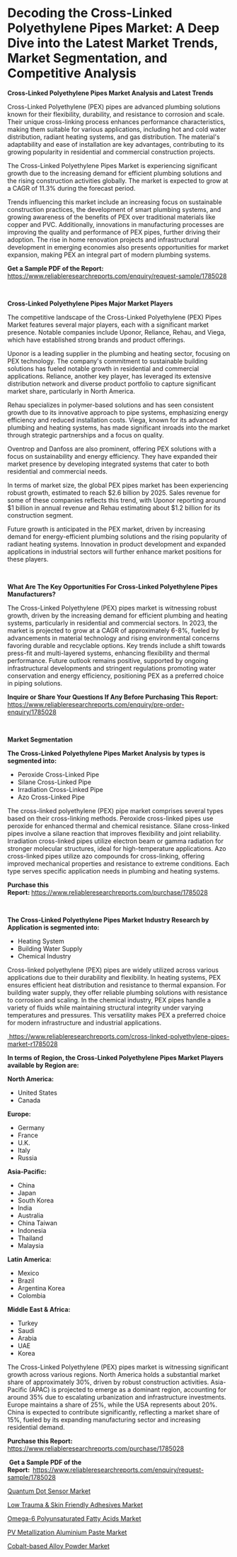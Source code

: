 <p><h1>Decoding the Cross-Linked Polyethylene Pipes Market: A Deep Dive into the Latest Market Trends, Market Segmentation, and Competitive Analysis</h1></p><p><strong>Cross-Linked Polyethylene Pipes Market Analysis and Latest Trends</strong></p>
<p><p>Cross-Linked Polyethylene (PEX) pipes are advanced plumbing solutions known for their flexibility, durability, and resistance to corrosion and scale. Their unique cross-linking process enhances performance characteristics, making them suitable for various applications, including hot and cold water distribution, radiant heating systems, and gas distribution. The material's adaptability and ease of installation are key advantages, contributing to its growing popularity in residential and commercial construction projects.</p><p>The Cross-Linked Polyethylene Pipes Market is experiencing significant growth due to the increasing demand for efficient plumbing solutions and the rising construction activities globally. The market is expected to grow at a CAGR of 11.3% during the forecast period. </p><p>Trends influencing this market include an increasing focus on sustainable construction practices, the development of smart plumbing systems, and growing awareness of the benefits of PEX over traditional materials like copper and PVC. Additionally, innovations in manufacturing processes are improving the quality and performance of PEX pipes, further driving their adoption. The rise in home renovation projects and infrastructural development in emerging economies also presents opportunities for market expansion, making PEX an integral part of modern plumbing systems.</p></p>
<p><strong>Get a Sample PDF of the Report:&nbsp;</strong> <a href="https://www.reliableresearchreports.com/enquiry/request-sample/1785028?utm_campaign=16&utm_medium=2&utm_source=Github&utm_content=ia&utm_term=06012025&utm_id=cross-linked-polyethylene-pipes">https://www.reliableresearchreports.com/enquiry/request-sample/1785028</a></p>
<p>&nbsp;</p>
<p><strong>Cross-Linked Polyethylene Pipes Major Market Players</strong></p>
<p><p>The competitive landscape of the Cross-Linked Polyethylene (PEX) Pipes Market features several major players, each with a significant market presence. Notable companies include Uponor, Reliance, Rehau, and Viega, which have established strong brands and product offerings.</p><p>Uponor is a leading supplier in the plumbing and heating sector, focusing on PEX technology. The company's commitment to sustainable building solutions has fueled notable growth in residential and commercial applications. Reliance, another key player, has leveraged its extensive distribution network and diverse product portfolio to capture significant market share, particularly in North America.</p><p>Rehau specializes in polymer-based solutions and has seen consistent growth due to its innovative approach to pipe systems, emphasizing energy efficiency and reduced installation costs. Viega, known for its advanced plumbing and heating systems, has made significant inroads into the market through strategic partnerships and a focus on quality.</p><p>Oventrop and Danfoss are also prominent, offering PEX solutions with a focus on sustainability and energy efficiency. They have expanded their market presence by developing integrated systems that cater to both residential and commercial needs.</p><p>In terms of market size, the global PEX pipes market has been experiencing robust growth, estimated to reach $2.6 billion by 2025. Sales revenue for some of these companies reflects this trend, with Uponor reporting around $1 billion in annual revenue and Rehau estimating about $1.2 billion for its construction segment.</p><p>Future growth is anticipated in the PEX market, driven by increasing demand for energy-efficient plumbing solutions and the rising popularity of radiant heating systems. Innovation in product development and expanded applications in industrial sectors will further enhance market positions for these players.</p></p>
<p>&nbsp;</p>
<p><strong>What Are The Key Opportunities For Cross-Linked Polyethylene Pipes Manufacturers?</strong></p>
<p><p>The Cross-Linked Polyethylene (PEX) pipes market is witnessing robust growth, driven by the increasing demand for efficient plumbing and heating systems, particularly in residential and commercial sectors. In 2023, the market is projected to grow at a CAGR of approximately 6-8%, fueled by advancements in material technology and rising environmental concerns favoring durable and recyclable options. Key trends include a shift towards press-fit and multi-layered systems, enhancing flexibility and thermal performance. Future outlook remains positive, supported by ongoing infrastructural developments and stringent regulations promoting water conservation and energy efficiency, positioning PEX as a preferred choice in piping solutions.</p></p>
<p><strong>Inquire or Share Your Questions If Any Before Purchasing This Report:</strong> <a href="https://www.reliableresearchreports.com/enquiry/pre-order-enquiry/1785028?utm_campaign=16&utm_medium=2&utm_source=Github&utm_content=ia&utm_term=06012025&utm_id=cross-linked-polyethylene-pipes">https://www.reliableresearchreports.com/enquiry/pre-order-enquiry/1785028</a></p>
<p>&nbsp;</p>
<p><strong>Market Segmentation</strong></p>
<p><strong>The Cross-Linked Polyethylene Pipes Market Analysis by types is segmented into:</strong></p>
<p><ul><li>Peroxide Cross-Linked Pipe</li><li>Silane Cross-Linked Pipe</li><li>Irradiation Cross-Linked Pipe</li><li>Azo Cross-Linked Pipe</li></ul></p>
<p><p>The cross-linked polyethylene (PEX) pipe market comprises several types based on their cross-linking methods. Peroxide cross-linked pipes use peroxide for enhanced thermal and chemical resistance. Silane cross-linked pipes involve a silane reaction that improves flexibility and joint reliability. Irradiation cross-linked pipes utilize electron beam or gamma radiation for stronger molecular structures, ideal for high-temperature applications. Azo cross-linked pipes utilize azo compounds for cross-linking, offering improved mechanical properties and resistance to extreme conditions. Each type serves specific application needs in plumbing and heating systems.</p></p>
<p><strong>Purchase this Report:&nbsp;</strong><a href="https://www.reliableresearchreports.com/purchase/1785028?utm_campaign=16&utm_medium=2&utm_source=Github&utm_content=ia&utm_term=06012025&utm_id=cross-linked-polyethylene-pipes">https://www.reliableresearchreports.com/purchase/1785028</a></p>
<p>&nbsp;</p>
<p><strong>The Cross-Linked Polyethylene Pipes Market Industry Research by Application is segmented into:</strong></p>
<p><ul><li>Heating System</li><li>Building Water Supply</li><li>Chemical Industry</li></ul></p>
<p><p>Cross-linked polyethylene (PEX) pipes are widely utilized across various applications due to their durability and flexibility. In heating systems, PEX ensures efficient heat distribution and resistance to thermal expansion. For building water supply, they offer reliable plumbing solutions with resistance to corrosion and scaling. In the chemical industry, PEX pipes handle a variety of fluids while maintaining structural integrity under varying temperatures and pressures. This versatility makes PEX a preferred choice for modern infrastructure and industrial applications.</p></p>
<p><a href="https://www.reliableresearchreports.com/cross-linked-polyethylene-pipes-market-r1785028?utm_campaign=16&utm_medium=2&utm_source=Github&utm_content=ia&utm_term=06012025&utm_id=cross-linked-polyethylene-pipes">&nbsp;https://www.reliableresearchreports.com/cross-linked-polyethylene-pipes-market-r1785028</a></p>
<p><strong>In terms of Region, the Cross-Linked Polyethylene Pipes Market Players available by Region are:</strong></p>
<p>
    <p> <strong> North America: </strong>
        <ul>
            <li>United States</li>
            <li>Canada</li>
        </ul>
        </p> 
    <p> <strong> Europe: </strong>
        <ul>
            <li>Germany</li>
            <li>France</li>
            <li>U.K.</li>
            <li>Italy</li>
            <li>Russia</li>
        </ul>
        </p> 
    <p> <strong> Asia-Pacific: </strong>
        <ul>
            <li>China</li>
            <li>Japan</li>
            <li>South Korea</li>
            <li>India</li>
            <li>Australia</li>
            <li>China Taiwan</li>
            <li>Indonesia</li>
            <li>Thailand</li>
            <li>Malaysia</li>
        </ul>
        </p> 
    <p> <strong> Latin America: </strong>
        <ul>
            <li>Mexico</li>
            <li>Brazil</li>
            <li>Argentina Korea</li>
            <li>Colombia</li>
        </ul>
        </p> 
    <p> <strong> Middle East & Africa: </strong>
        <ul>
            <li>Turkey</li>
            <li>Saudi</li>
            <li>Arabia</li>
            <li>UAE</li>
            <li>Korea</li>
        </ul>
    </p>
    </p>
<p><p>The Cross-Linked Polyethylene (PEX) pipes market is witnessing significant growth across various regions. North America holds a substantial market share of approximately 30%, driven by robust construction activities. Asia-Pacific (APAC) is projected to emerge as a dominant region, accounting for around 35% due to escalating urbanization and infrastructure investments. Europe maintains a share of 25%, while the USA represents about 20%. China is expected to contribute significantly, reflecting a market share of 15%, fueled by its expanding manufacturing sector and increasing residential demand.</p></p>
<p><strong>Purchase this Report: </strong><a href="https://www.reliableresearchreports.com/purchase/1785028?utm_campaign=16&utm_medium=2&utm_source=Github&utm_content=ia&utm_term=06012025&utm_id=cross-linked-polyethylene-pipes">https://www.reliableresearchreports.com/purchase/1785028</a></p>
<p>&nbsp;<strong>Get a Sample PDF of the Report:&nbsp;&nbsp;</strong><a href="https://www.reliableresearchreports.com/enquiry/request-sample/1785028?utm_campaign=16&utm_medium=2&utm_source=Github&utm_content=ia&utm_term=06012025&utm_id=cross-linked-polyethylene-pipes">https://www.reliableresearchreports.com/enquiry/request-sample/1785028</a></p>
<p><strong></strong></p>
<p><p><a href="https://www.linkedin.com/pulse/latest-quantum-dot-sensor-market-research-size-share-analysis-tyutc?utm_campaign=16&utm_medium=2&utm_source=Github&utm_content=ia&utm_term=06012025&utm_id=cross-linked-polyethylene-pipes">Quantum Dot Sensor Market</a></p><p><a href="https://www.linkedin.com/pulse/low-trauma-skin-friendly-adhesives-market-global-analysis-trends-3dwhf?utm_campaign=16&utm_medium=2&utm_source=Github&utm_content=ia&utm_term=06012025&utm_id=cross-linked-polyethylene-pipes">Low Trauma & Skin Friendly Adhesives Market</a></p><p><a href="https://github.com/JosephineMcguire65/Market-Research-Report-List-1/blob/main/omega-6-polyunsaturated-fatty-acids-market.md?utm_campaign=16&utm_medium=2&utm_source=Github&utm_content=ia&utm_term=06012025&utm_id=cross-linked-polyethylene-pipes">Omega-6 Polyunsaturated Fatty Acids Market</a></p><p><a href="https://www.linkedin.com/pulse/pv-metallization-aluminium-paste-market-key-players-growth-mrzxc?utm_campaign=16&utm_medium=2&utm_source=Github&utm_content=ia&utm_term=06012025&utm_id=cross-linked-polyethylene-pipes">PV Metallization Aluminium Paste Market</a></p><p><a href="https://github.com/jerhoskinson197676/Market-Research-Report-List-1/blob/main/cobalt-based-alloy-powder-market.md?utm_campaign=16&utm_medium=2&utm_source=Github&utm_content=ia&utm_term=06012025&utm_id=cross-linked-polyethylene-pipes">Cobalt-based Alloy Powder Market</a></p></p>